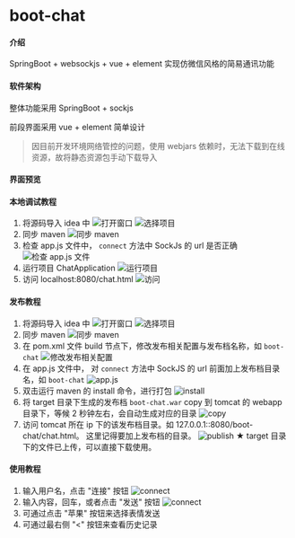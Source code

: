 # boot-chat

#### 介绍
SpringBoot + websockjs + vue + element 实现仿微信风格的简易通讯功能

#### 软件架构

整体功能采用 SpringBoot + sockjs

前段界面采用 vue + element 简单设计

> 因目前开发环境网络管控的问题，使用 webjars 依赖时，无法下载到在线资源，故将静态资源包手动下载导入

#### 界面预览


#### 本地调试教程

1.  将源码导入 idea 中
    ![打开窗口](./mdImg/Img_Build/open.png)
    ![选择项目](./mdImg/Img_Build/choose.png)
2.  同步 maven
    ![同步 maven](./mdImg/Img_Build/sync.png)
3.  检查 app.js 文件中， `connect` 方法中 SockJs 的 url 是否正确
    ![检查 app.js 文件](./mdImg/Img_Build/sockjs.png)
4.  运行项目 ChatApplication
    ![运行项目](./mdImg/Img_Build/run.png)
5.  访问 localhost:8080/chat.html
    ![访问](./mdImg/Img_Build/chat.png)

#### 发布教程

1.  将源码导入 idea 中
    ![打开窗口](./mdImg/Img_Install/open.png)
    ![选择项目](./mdImg/Img_Install/choose.png)
2.  同步 maven
    ![同步 maven](./mdImg/Img_Install/sync.png)
3.  在 pom.xml 文件 build 节点下，修改发布相关配置与发布档名称，如 `boot-chat`
    ![修改发布相关配置](./mdImg/Img_Install/pom_war.png)
4.  在 app.js 文件中， 对 `connect` 方法中 SockJS 的 url 前面加上发布档目录名，如 `boot-chat`
    ![app.js](./mdImg/Img_Install/sockjs.png)
5.  双击运行 maven 的 install 命令，进行打包
    ![install](./mdImg/Img_Install/install.png)
6.  将 target 目录下生成的发布档 `boot-chat.war` copy 到 tomcat 的 webapp 目录下，等候 2 秒钟左右，会自动生成对应的目录
    ![copy](./mdImg/Img_Install/copy.png)
7.  访问 tomcat 所在 ip 下的该发布档目录。如 127.0.0.1::8080/boot-chat/chat.html。 这里记得要加上发布档的目录。
    ![publish](./mdImg/Img_Install/publish.png)
★ target 目录下的文件已上传，可以直接下载使用。

#### 使用教程

1.  输入用户名，点击 "连接" 按钮
    ![connect](./mdImg/Img_Using/join.png)
2.  输入内容，回车，或者点击 "发送" 按钮
    ![connect](./mdImg/Img_Using/chat.png)
3.  可通过点击 "苹果" 按钮来选择表情发送
4.  可通过最右侧 "<" 按钮来查看历史记录